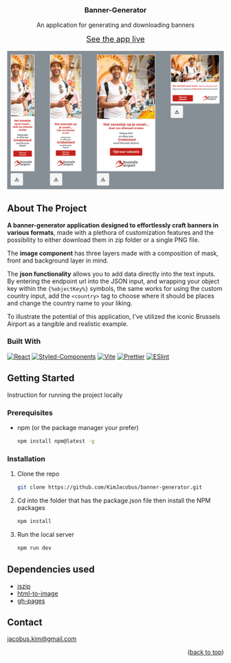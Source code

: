 <br />
<div align="center">

<h3 align="center">Banner-Generator</h3>

  <p align="center">
    An application for generating and downloading banners
  </p>

<a style="font-size: 18px;" href="https://kimjacobus.github.io/banner-generator/">See the app live</a>
<br/>
<br/>
<img src="example.png" alt="Example Image" width="600"/>




</div>

## About The Project

**A banner-generator application designed to effortlessly craft banners in various formats**,
made with a plethora of customization features and the possibility to either download them in zip folder or a single PNG file.

The **image component** has three layers made with a composition of mask, front and background layer in mind.

The **json functionality** allows you to add data directly into the text inputs. By entering the endpoint url into the JSON input, and wrapping your object key within the `{%objectKey%}` symbols, the same works for using the custom country input, add the `<country>` tag to choose where it should be places and change the country name to your liking.

To illustrate the potential of this application, I've utilized the iconic Brussels Airport as a tangible and realistic example.

### Built With

[![React][React.js]][React-url]
[![Styled-Components][SC]][SC-url]
[![Vite][Vite]][Vite-url]
[![Prettier][Prettier]][Prettier-url]
[![ESlint][ESlint]][ESlint-url]

## Getting Started

Instruction for running the project locally

### Prerequisites

- npm (or the package manager your prefer)

  ```sh
  npm install npm@latest -g
  ```

### Installation

1. Clone the repo
   ```sh
   git clone https://github.com/KimJacobus/banner-generator.git
   ```
2. Cd into the folder that has the package.json file then install the NPM packages
   ```sh
   npm install
   ```
3. Run the local server
   ```sh
   npm run dev
   ```

## Dependencies used

- [jszip](https://stuk.github.io/jszip/)
- [html-to-image](https://github.com/bubkoo/html-to-image#readme)
- [gh-pages](https://github.com/tschaub/gh-pages)

## Contact

jacobus.kim@gmail.com

<p align="right">(<a href="#readme-top">back to top</a>)</p>

[React.js]: https://img.shields.io/badge/React-20232A?style=for-the-badge&logo=react&logoColor=61DAFB
[React-url]: https://reactjs.org/
[Vite]: https://img.shields.io/badge/Vite-20232A?style=for-the-badge&logo=vite&logoColor=c061cb
[Vite-url]: https://vitejs.dev/
[SC]: https://img.shields.io/badge/StyledComponents-20232A?style=for-the-badge&logo=styledcomponents&logoColor
[SC-url]: https://styled-components.com/
[Prettier]: https://img.shields.io/badge/prettier-20232A?style=for-the-badge&logo=prettier&logoColor
[Prettier-url]: https://prettier.io/
[ESlint]: https://img.shields.io/badge/eslint-20232A?style=for-the-badge&logo=eslint&logoColor
[ESlint-url]: https://eslint.org/1
